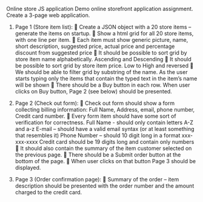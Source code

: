 Online store JS application
Demo online storefront application assignment.
Create a 3-page web application.
 
1. Page 1 (Store item list):
 Create a JSON object with a 20 store items – generate the items on startup.
 Show a html grid for all 20 store items, with one line per item.
 Each item must show generic picture, name, short description, suggested price, actual price and
percentage discount from suggested price
 It should be possible to sort grid by store item name alphabetically. Ascending and Descending
 It should be possible to sort grid by store item price. Low to High and reversed
 We should be able to filter grid by substring of the name. As the user starts typing only the items
that contain the typed text in the item’s name will be shown
 There should be a Buy button in each row. When user clicks on Buy button, Page 2 (see below)
should be presented. 
  
2. Page 2 (Check out form):
 Check out form should show a form collecting billing information: Full Name, Address, email,
phone number, Credit card number.
 Every form item should have some sort of verification for correctness.
Full Name - should only contain letters A-Z and a-z
E-mail – should have a valid email syntax (or at least something that resembles it)
Phone Number – should 10 digit long in a format xxx-xxx-xxxx
Credit card should be 19 digits long and contain only numbers
 It should also contain the summary of the item customer selected on the previous page.
 There should be a Submit order button at the bottom of the page.
 When user clicks on that button Page 3 should be displayed.

3. Page 3 (Order confirmation page):
 Summary of the order – item description should be presented with the order number and the
amount charged to the credit card.